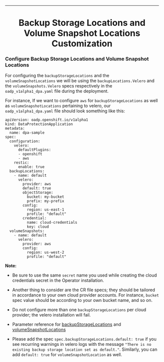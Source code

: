 <hr style="height:1px;border:none;color:#333;">
<h1 align="center">Backup Storage Locations and Volume Snapshot Locations Customization</h1>

### Configure Backup Storage Locations and Volume Snapshot Locations

For configuring the `backupStorageLocations` and the `volumeSnapshotLocations` 
we will be using the `backupLocations.Velero` and the `volumeSnapshots.Velero` 
specs respectively in the `oadp_v1alpha1_dpa.yaml` file during the deployment. 

For instance, If we want to configure `aws` for `backupStorageLocations` as 
well as `volumeSnapshotLocations` pertaining to velero, our 
`oadp_v1alpha1_dpa.yaml` file should look something like this:

```
apiVersion: oadp.openshift.io/v1alpha1
kind: DataProtectionApplication
metadata:
  name: dpa-sample
spec:
  configuration:
    velero:
      defaultPlugins:
      - openshift
      - aws
    restic:
      enable: true
  backupLocations:
    - name: default
      velero:
        provider: aws
        default: true
        objectStorage:
          bucket: my-bucket
          prefix: my-prefix
        config:
          region: us-east-1
          profile: "default"
        credential:
          name: cloud-credentials
          key: cloud
  volumeSnapshots:
    - name: default
      velero:
        provider: aws
        config:
          region: us-west-2
          profile: "default"

```

<b>Note:</b> 
- Be sure to use the same `secret` name you used while creating the cloud 
credentials secret in the Operator installation.
- Another thing to consider are the CR file specs; they should be tailored in 
accordance to your own cloud provider accounts. 
For instance, `bucket` spec value should be according to your own bucket name, and so on.

- Do not configure more than one `backupStorageLocations` per cloud provider; 
the velero installation will fail.
- Parameter reference for [backupStorageLocations](https://velero.io/docs/main/api-types/backupstoragelocation/) 
and [volumeSnapshotLocations](https://velero.io/docs/main/api-types/volumesnapshotlocation/)
- Please add the spec `spec.backupStorageLocations.default: true` if you see recurring
warnings in velero logs with the message `"There is no existing backup storage location set as default."`. Similarly, you can
add `default: true` for `volumeSnapshotLocation` as well.